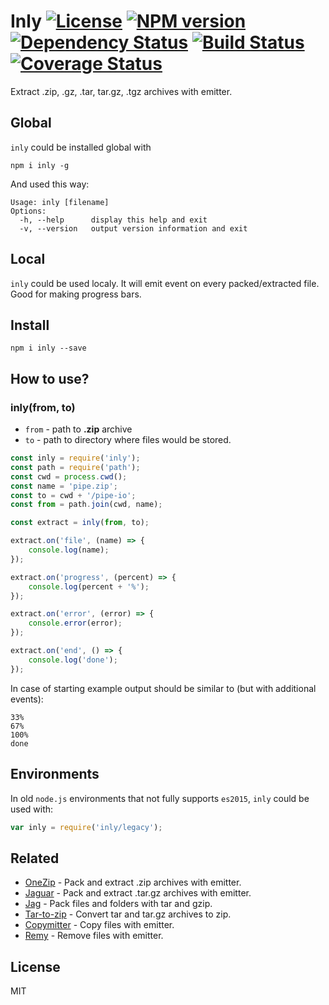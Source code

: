 # Inly [![License][LicenseIMGURL]][LicenseURL] [![NPM version][NPMIMGURL]][NPMURL] [![Dependency Status][DependencyStatusIMGURL]][DependencyStatusURL] [![Build Status][BuildStatusIMGURL]][BuildStatusURL] [![Coverage Status][CoverageIMGURL]][CoverageURL]

Extract .zip, .gz, .tar, tar.gz, .tgz archives with emitter.

## Global

`inly` could be installed global with

```
npm i inly -g
```
And used this way:

```
Usage: inly [filename]
Options:
  -h, --help      display this help and exit
  -v, --version   output version information and exit
```

## Local

`inly` could be used localy. It will emit event on every packed/extracted file.
Good for making progress bars.

## Install

```
npm i inly --save
```

## How to use?

### inly(from, to)

- `from` - path to **.zip** archive
- `to` - path to directory where files would be stored.

```js
const inly = require('inly');
const path = require('path');
const cwd = process.cwd();
const name = 'pipe.zip';
const to = cwd + '/pipe-io';
const from = path.join(cwd, name);

const extract = inly(from, to);

extract.on('file', (name) => {
    console.log(name);
});

extract.on('progress', (percent) => {
    console.log(percent + '%');
});

extract.on('error', (error) => {
    console.error(error);
});

extract.on('end', () => {
    console.log('done');
});
```

In case of starting example output should be similar to (but with additional events):

```
33%
67%
100%
done
```

## Environments

In old `node.js` environments that not fully supports `es2015`, `inly` could be used with:

```js
var inly = require('inly/legacy');
```
## Related

- [OneZip](https://github.com/coderaiser/node-onezip "OneZip") - Pack and extract .zip archives with emitter.
- [Jaguar](https://github.com/coderaiser/node-jaguar "Jaguar") - Pack and extract .tar.gz archives with emitter.
- [Jag](https://github.com/coderaiser/node-jag "Jag") - Pack files and folders with tar and gzip.
- [Tar-to-zip](https://github.com/coderaiser/node-tar-to-zip "Tar-to-zip") - Convert tar and tar.gz archives to zip.
- [Copymitter](https://github.com/coderaiser/node-copymitter "Copymitter") - Copy files with emitter.
- [Remy](https://github.com/coderaiser/node-remy "Remy") - Remove files with emitter.

## License

MIT

[NPMIMGURL]:                https://img.shields.io/npm/v/inly.svg?style=flat
[BuildStatusIMGURL]:        https://img.shields.io/travis/coderaiser/node-inly/master.svg?style=flat
[DependencyStatusIMGURL]:   https://img.shields.io/gemnasium/coderaiser/node-inly.svg?style=flat
[LicenseIMGURL]:            https://img.shields.io/badge/license-MIT-317BF9.svg?style=flat
[NPMURL]:                   https://npmjs.org/package/inly "npm"
[BuildStatusURL]:           https://travis-ci.org/coderaiser/node-inly  "Build Status"
[DependencyStatusURL]:      https://gemnasium.com/coderaiser/node-inly "Dependency Status"
[LicenseURL]:               https://tldrlegal.com/license/mit-license "MIT License"

[CoverageURL]:              https://coveralls.io/github/coderaiser/node-inly?branch=master
[CoverageIMGURL]:           https://coveralls.io/repos/coderaiser/node-inly/badge.svg?branch=master&service=github

